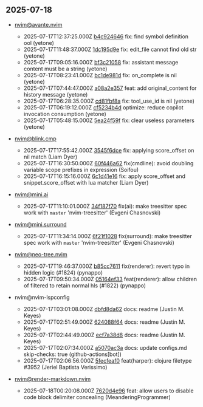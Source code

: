 ## 2025-07-18

* nvim@avante.nvim
  - 2025-07-17T12:37:25.000Z [b4c924646](https://github.com/yetone/avante.nvim/commit/b4c9246461c1fed048cec22330bf36f5c0df2e8f) fix: find symbol definition ool (yetone)
  - 2025-07-17T11:48:37.000Z [1dc195d9e](https://github.com/yetone/avante.nvim/commit/1dc195d9ef33c6a3d42ee7566ffc0e734eaf3195) fix: edit_file cannot find old str (yetone)
  - 2025-07-17T09:05:16.000Z [bf3c21058](https://github.com/yetone/avante.nvim/commit/bf3c210584cff2f43aa90ca0156a982348ef0ea7) fix: assistant message content must be a string (yetone)
  - 2025-07-17T08:23:41.000Z [bc1de981d](https://github.com/yetone/avante.nvim/commit/bc1de981d832fad7a88638e12e729480e4fa2b7f) fix: on_complete is nil (yetone)
  - 2025-07-17T07:44:47.000Z [a08a2e357](https://github.com/yetone/avante.nvim/commit/a08a2e3579e4e8d4f0a8b178a5c2c6474c9eefad) feat: add original_content for history message (yetone)
  - 2025-07-17T06:28:35.000Z [cd81fbf8a](https://github.com/yetone/avante.nvim/commit/cd81fbf8afb35f5ee880a775f311bfacd2bc70eb) fix: tool_use_id is nil (yetone)
  - 2025-07-17T06:19:12.000Z [cf5234b4d](https://github.com/yetone/avante.nvim/commit/cf5234b4d9e430237922a765edf58a13e3153328) optimize: reduce copilot invocation consumption (yetone)
  - 2025-07-17T05:48:15.000Z [5ea24f59f](https://github.com/yetone/avante.nvim/commit/5ea24f59fa64bc27ffb47b349d3d011b080a3f3c) fix: clear useless parameters (yetone)

* nvim@blink.cmp
  - 2025-07-17T17:55:42.000Z [3545f6dce](https://github.com/Saghen/blink.cmp/commit/3545f6dce83baacbedfb5dd8d1230cd0492fd1d7) fix: applying score_offset on nil match (Liam Dyer)
  - 2025-07-17T16:30:50.000Z [60f446a62](https://github.com/Saghen/blink.cmp/commit/60f446a62d9c3417e8de52f08a0712fcd398711f) fix(cmdline): avoid doubling variable scope prefixes in expression (Soifou)
  - 2025-07-17T16:15:16.000Z [6c1d41e16](https://github.com/Saghen/blink.cmp/commit/6c1d41e160b80e0d68a6b3dc50442bd5728b86e7) fix: apply score_offset and snippet.score_offset with lua matcher (Liam Dyer)

* nvim@mini.ai
  - 2025-07-17T11:10:01.000Z [34f187f70](https://github.com/echasnovski/mini.ai/commit/34f187f70fa485ac934772a410a44f4b93fd1874) fix(ai): make treesitter spec work with `master` 'nvim-treesitter' (Evgeni Chasnovski)

* nvim@mini.surround
  - 2025-07-17T11:34:14.000Z [6f21f1028](https://github.com/echasnovski/mini.surround/commit/6f21f10285f145e16cbb65aa816bf17302be8352) fix(surround): make treesitter spec work with `master` 'nvim-treesitter' (Evgeni Chasnovski)

* nvim@neo-tree.nvim
  - 2025-07-17T19:46:37.000Z [b85cc7611](https://github.com/nvim-neo-tree/neo-tree.nvim/commit/b85cc7611ff8fb443b0a1591c53669ead195a826) fix(renderer): revert typo in hidden logic (#1824) (pynappo)
  - 2025-07-17T09:50:34.000Z [05164ef33](https://github.com/nvim-neo-tree/neo-tree.nvim/commit/05164ef3384c2825d645394aba6978b2f5665aa3) feat(renderer): allow children of filtered to retain normal hls (#1822) (pynappo)

* nvim@nvim-lspconfig
  - 2025-07-17T03:01:08.000Z [dbfd8da62](https://github.com/neovim/nvim-lspconfig/commit/dbfd8da6206b4ab0e2fe9b72a538f82e2b410102) docs: readme (Justin M. Keyes)
  - 2025-07-17T02:51:49.000Z [624088f64](https://github.com/neovim/nvim-lspconfig/commit/624088f6478f7019b873a07527d2521e771fb8ce) docs: readme (Justin M. Keyes)
  - 2025-07-17T02:44:49.000Z [ecf7a38d8](https://github.com/neovim/nvim-lspconfig/commit/ecf7a38d84c10e152c1008fad15042556db40551) docs: readme (Justin M. Keyes)
  - 2025-07-17T02:07:34.000Z [a5070ac3a](https://github.com/neovim/nvim-lspconfig/commit/a5070ac3a35abb716c0e6fb2b26197ef1915e398) docs: update configs.md skip-checks: true (github-actions[bot])
  - 2025-07-17T02:06:56.000Z [5fecfeaf0](https://github.com/neovim/nvim-lspconfig/commit/5fecfeaf0800b22f9794f969e3a61c266643f4be) feat(harper): clojure filetype #3952 (Jeriel Baptista Verissimo)

* nvim@render-markdown.nvim
  - 2025-07-18T00:20:08.000Z [7620d4e96](https://github.com/MeanderingProgrammer/render-markdown.nvim/commit/7620d4e96eb5cf8d12e76c6fcaf1267628564ba9) feat: allow users to disable code block delimiter concealing (MeanderingProgrammer)